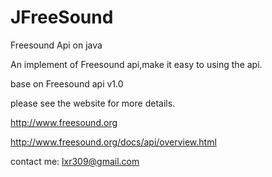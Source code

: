 JFreeSound
==========

Freesound Api on java

An implement of Freesound api,make it easy to using the api.

base on Freesound api v1.0

please see the website for more details.

http://www.freesound.org

http://www.freesound.org/docs/api/overview.html

contact me: lxr309@gmail.com
